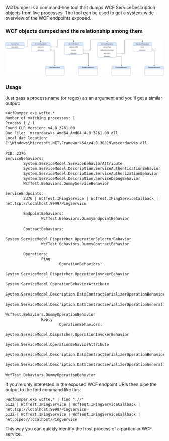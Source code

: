 WcfDumper is a command-line tool that dumps WCF ServiceDescription objects from live processes.
The tool can be used to get a system-wide overview of the WCF endpoints exposed.

### WCF objects dumped and the relationship among them
![WCF objects dumped](./docs/WCF_objects.svg)

### Usage
Just pass a process name (or regex) as an argument and you'll get a similar output:

```
>WcfDumper.exe wcfte.*
Number of matching processes: 1
Process 1 / 1
Found CLR Version: v4.8.3761.00
Dac File:  mscordacwks_Amd64_Amd64_4.8.3761.00.dll
Local dac location: C:\Windows\Microsoft.NET\Framework64\v4.0.30319\mscordacwks.dll

PID: 2376
ServiceBehaviors:
        System.ServiceModel.ServiceBehaviorAttribute
        System.ServiceModel.Description.ServiceAuthenticationBehavior
        System.ServiceModel.Description.ServiceAuthorizationBehavior
        System.ServiceModel.Description.ServiceDebugBehavior
        WcfTest.Behaviors.DummyServiceBehavior

ServiceEndpoints:
        2376 | WcfTest.IPingService | WcfTest.IPingServiceCallback | net.tcp://localhost:9999/PingService

        EndpointBehaviors:
                WcfTest.Behaviors.DummyEndpointBehavior

        ContractBehaviors:
                System.ServiceModel.Dispatcher.OperationSelectorBehavior
                WcfTest.Behaviors.DummyContractBehavior

        Operations:
                Ping
                        OperationBehaviors:
                                System.ServiceModel.Dispatcher.OperationInvokerBehavior
                                System.ServiceModel.OperationBehaviorAttribute
                                System.ServiceModel.Description.DataContractSerializerOperationBehavior
                                System.ServiceModel.Description.DataContractSerializerOperationGenerator
                                WcfTest.Behaviors.DummyOperationBehavior
                Reply
                        OperationBehaviors:
                                System.ServiceModel.Dispatcher.OperationInvokerBehavior
                                System.ServiceModel.OperationBehaviorAttribute
                                System.ServiceModel.Description.DataContractSerializerOperationBehavior
                                System.ServiceModel.Description.DataContractSerializerOperationGenerator
                                WcfTest.Behaviors.DummyOperationBehavior
```
If you're only interested in the exposed WCF endpoint URIs then pipe the output to the find command like this:
```
>WcfDumper.exe wcfte.* | find "://"
5132 | WcfTest.IPingService | WcfTest.IPingServiceCallback | net.tcp://localhost:9999/PingService
5132 | WcfTest.IPingService | WcfTest.IPingServiceCallback | net.pipe://localhost/PingService
```
This way you can quickly identify the host process of a particular WCF service.

